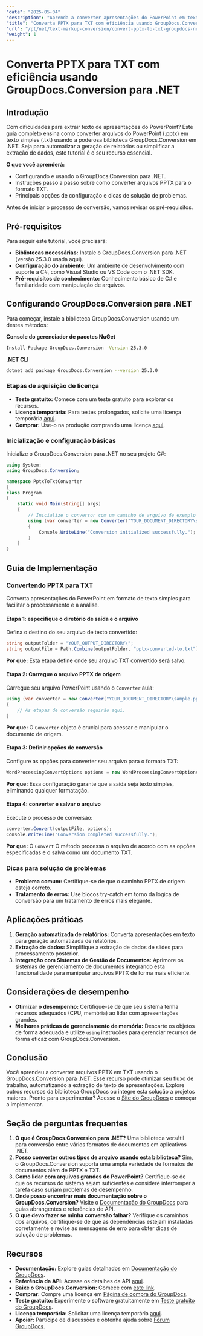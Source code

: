 ```yaml
---
"date": "2025-05-04"
"description": "Aprenda a converter apresentações do PowerPoint em texto simples com o GroupDocs.Conversion para .NET. Siga este guia passo a passo para automação e extração de dados sem interrupções."
"title": "Converta PPTX para TXT com eficiência usando GroupDocs.Conversion para .NET"
"url": "/pt/net/text-markup-conversion/convert-pptx-to-txt-groupdocs-net/"
"weight": 1
---
```


# Converta PPTX para TXT com eficiência usando GroupDocs.Conversion para .NET

## Introdução

Com dificuldades para extrair texto de apresentações do PowerPoint? Este guia completo ensina como converter arquivos do PowerPoint (.pptx) em texto simples (.txt) usando a poderosa biblioteca GroupDocs.Conversion em .NET. Seja para automatizar a geração de relatórios ou simplificar a extração de dados, este tutorial é o seu recurso essencial.

**O que você aprenderá:**
- Configurando e usando o GroupDocs.Conversion para .NET.
- Instruções passo a passo sobre como converter arquivos PPTX para o formato TXT.
- Principais opções de configuração e dicas de solução de problemas.

Antes de iniciar o processo de conversão, vamos revisar os pré-requisitos.

## Pré-requisitos

Para seguir este tutorial, você precisará:
- **Bibliotecas necessárias:** Instale o GroupDocs.Conversion para .NET (versão 25.3.0 usada aqui).
- **Configuração do ambiente:** Um ambiente de desenvolvimento com suporte a C#, como Visual Studio ou VS Code com o .NET SDK.
- **Pré-requisitos de conhecimento:** Conhecimento básico de C# e familiaridade com manipulação de arquivos.

## Configurando GroupDocs.Conversion para .NET

Para começar, instale a biblioteca GroupDocs.Conversion usando um destes métodos:

**Console do gerenciador de pacotes NuGet**
```bash
Install-Package GroupDocs.Conversion -Version 25.3.0
```

**.NET CLI**
```bash
dotnet add package GroupDocs.Conversion --version 25.3.0
```

### Etapas de aquisição de licença
- **Teste gratuito:** Comece com um teste gratuito para explorar os recursos.
- **Licença temporária:** Para testes prolongados, solicite uma licença temporária [aqui](https://purchase.groupdocs.com/temporary-license/).
- **Comprar:** Use-o na produção comprando uma licença [aqui](https://purchase.groupdocs.com/buy).

### Inicialização e configuração básicas

Inicialize o GroupDocs.Conversion para .NET no seu projeto C#:

```csharp
using System;
using GroupDocs.Conversion;

namespace PptxToTxtConverter
{
class Program
{
    static void Main(string[] args)
    {
        // Inicialize o conversor com um caminho de arquivo de exemplo do PowerPoint
        using (var converter = new Converter("YOUR_DOCUMENT_DIRECTORY\sample.pptx"))
        {
            Console.WriteLine("Conversion initialized successfully.");
        }
    }
}
```

## Guia de Implementação

### Convertendo PPTX para TXT

Converta apresentações do PowerPoint em formato de texto simples para facilitar o processamento e a análise.

#### Etapa 1: especifique o diretório de saída e o arquivo
Defina o destino do seu arquivo de texto convertido:

```csharp
string outputFolder = "YOUR_OUTPUT_DIRECTORY\";
string outputFile = Path.Combine(outputFolder, "pptx-converted-to.txt");
```
**Por que:** Esta etapa define onde seu arquivo TXT convertido será salvo.

#### Etapa 2: Carregue o arquivo PPTX de origem
Carregue seu arquivo PowerPoint usando o `Converter` aula:

```csharp
using (var converter = new Converter("YOUR_DOCUMENT_DIRECTORY\sample.pptx"))
{
    // As etapas de conversão seguirão aqui.
}
```
**Por que:** O `Converter` objeto é crucial para acessar e manipular o documento de origem.

#### Etapa 3: Definir opções de conversão
Configure as opções para converter seu arquivo para o formato TXT:

```csharp
WordProcessingConvertOptions options = new WordProcessingConvertOptions { Format = GroupDocs.Conversion.FileTypes.WordProcessingFileType.Txt };
```
**Por que:** Essa configuração garante que a saída seja texto simples, eliminando qualquer formatação.

#### Etapa 4: converter e salvar o arquivo
Execute o processo de conversão:

```csharp
converter.Convert(outputFile, options);
Console.WriteLine("Conversion completed successfully.");
```
**Por que:** O `Convert` O método processa o arquivo de acordo com as opções especificadas e o salva como um documento TXT.

### Dicas para solução de problemas
- **Problema comum:** Certifique-se de que o caminho PPTX de origem esteja correto.
- **Tratamento de erros:** Use blocos try-catch em torno da lógica de conversão para um tratamento de erros mais elegante.

## Aplicações práticas
1. **Geração automatizada de relatórios:** Converta apresentações em texto para geração automatizada de relatórios.
2. **Extração de dados:** Simplifique a extração de dados de slides para processamento posterior.
3. **Integração com Sistemas de Gestão de Documentos:** Aprimore os sistemas de gerenciamento de documentos integrando esta funcionalidade para manipular arquivos PPTX de forma mais eficiente.

## Considerações de desempenho
- **Otimizar o desempenho:** Certifique-se de que seu sistema tenha recursos adequados (CPU, memória) ao lidar com apresentações grandes.
- **Melhores práticas de gerenciamento de memória:** Descarte os objetos de forma adequada e utilize `using` instruções para gerenciar recursos de forma eficaz com GroupDocs.Conversion.

## Conclusão

Você aprendeu a converter arquivos PPTX em TXT usando o GroupDocs.Conversion para .NET. Esse recurso pode otimizar seu fluxo de trabalho, automatizando a extração de texto de apresentações. Explore outros recursos da biblioteca GroupDocs ou integre esta solução a projetos maiores. Pronto para experimentar? Acesse o [Site do GroupDocs](https://purchase.groupdocs.com/buy) e começar a implementar.

## Seção de perguntas frequentes
1. **O que é GroupDocs.Conversion para .NET?** 
   Uma biblioteca versátil para conversão entre vários formatos de documentos em aplicativos .NET.
2. **Posso converter outros tipos de arquivo usando esta biblioteca?**
   Sim, o GroupDocs.Conversion suporta uma ampla variedade de formatos de documentos além de PPTX e TXT.
3. **Como lidar com arquivos grandes do PowerPoint?**
   Certifique-se de que os recursos do sistema sejam suficientes e considere interromper a tarefa caso surjam problemas de desempenho.
4. **Onde posso encontrar mais documentação sobre o GroupDocs.Conversion?**
   Visite o [Documentação do GroupDocs](https://docs.groupdocs.com/conversion/net/) para guias abrangentes e referências de API.
5. **O que devo fazer se minha conversão falhar?**
   Verifique os caminhos dos arquivos, certifique-se de que as dependências estejam instaladas corretamente e revise as mensagens de erro para obter dicas de solução de problemas.

## Recursos
- **Documentação:** Explore guias detalhados em [Documentação do GroupDocs](https://docs.groupdocs.com/conversion/net/).
- **Referência da API:** Acesse os detalhes da API [aqui](https://reference.groupdocs.com/conversion/net/).
- **Baixe o GroupDocs.Conversion:** Comece com [este link](https://releases.groupdocs.com/conversion/net/).
- **Comprar:** Compre uma licença em [Página de compra do GroupDocs](https://purchase.groupdocs.com/buy).
- **Teste gratuito:** Experimente o software gratuitamente em [Teste gratuito do GroupDocs](https://releases.groupdocs.com/conversion/net/).
- **Licença temporária:** Solicitar uma licença temporária [aqui](https://purchase.groupdocs.com/temporary-license/).
- **Apoiar:** Participe de discussões e obtenha ajuda sobre [Fórum GroupDocs](https://forum.groupdocs.com/c/conversion/10).